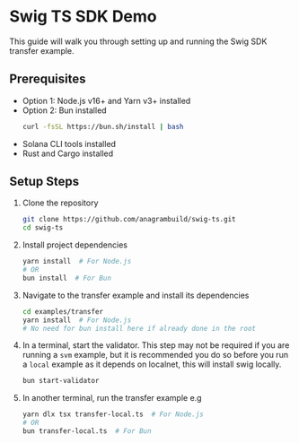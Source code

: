 # Swig TS SDK Demo

This guide will walk you through setting up and running the Swig SDK transfer example.

## Prerequisites

- Option 1: Node.js v16+ and Yarn v3+ installed
- Option 2: Bun installed
  ```bash
  curl -fsSL https://bun.sh/install | bash
  ```
- Solana CLI tools installed
- Rust and Cargo installed

## Setup Steps

1. Clone the repository

   ```bash
   git clone https://github.com/anagrambuild/swig-ts.git
   cd swig-ts
   ```

2. Install project dependencies

   ```bash
   yarn install  # For Node.js
   # OR
   bun install  # For Bun
   ```
   
3. Navigate to the transfer example and install its dependencies

   ```bash
   cd examples/transfer
   yarn install  # For Node.js
   # No need for bun install here if already done in the root
   ```

4. In a terminal, start the validator. This step may not be required if you are running a `svm` example,
   but it is recommended you do so before you run a `local` example as it depends on localnet, this will install swig locally.

   ```bash
   bun start-validator
   ```

5. In another terminal, run the transfer example e.g
   ```bash
   yarn dlx tsx transfer-local.ts  # For Node.js
   # OR
   bun transfer-local.ts  # For Bun

   ```
